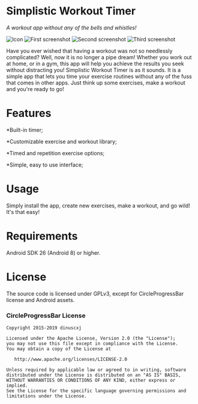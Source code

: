 # Simplistic Workout Timer

*A workout app without any of the bells and whistles!*

![Icon](app/src/main/res/mipmap-xxxhdpi/ic_launcher.png)
![First screenshot](screenshots/1.png) ![Second screenshot](screenshots/2.png) ![Third screenshot](screenshots/3.png)

Have you ever wished that having a workout was not so needlessly complicated? Well, now it is no longer a pipe dream! Whether you work out at home, or in a gym, this app will help you achieve the results you seek without distracting you! Simplistic Workout Timer is as it sounds. It is a simple app that lets you time your exercise routines without any of the fuss that comes in other apps. Just think up some exercises, make a workout and you're ready to go!

# Features
\*Built-in timer;

\*Customizable exercise and workout library;

\*Timed and repetition exercise options;

\*Simple, easy to use interface;

# Usage

Simply install the app, create new exercises, make a workout, and go wild! It's that easy!

# Requirements

Android SDK 26 (Android 8) or higher.

# License

The source code is licensed under GPLv3, except for CircleProgressBar license and Android assets.

### CircleProgressBar License
    Copyright 2015-2019 dinuscxj

    Licensed under the Apache License, Version 2.0 (the "License");
    you may not use this file except in compliance with the License.
    You may obtain a copy of the License at

       http://www.apache.org/licenses/LICENSE-2.0

    Unless required by applicable law or agreed to in writing, software
    distributed under the License is distributed on an "AS IS" BASIS,
    WITHOUT WARRANTIES OR CONDITIONS OF ANY KIND, either express or implied.
    See the License for the specific language governing permissions and
    limitations under the License.

